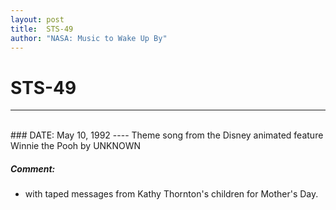 ```yaml
---
layout: post
title:  STS-49
author: "NASA: Music to Wake Up By"
---
```


# STS-49
----
<br/>
### DATE: May 10, 1992
----
Theme song from the Disney animated feature Winnie the Pooh by UNKNOWN

##### Comment:
* with taped messages from Kathy Thornton's children for Mother's Day.
